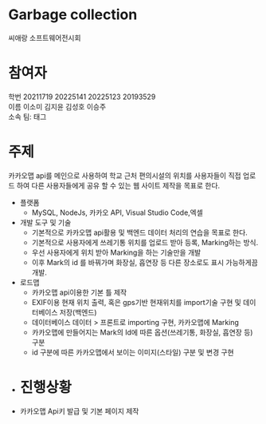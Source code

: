 <h1>Garbage collection</h1>
씨애랑 소프트웨어전시회

<h1>참여자</h1>
<p>
    학번 20211719 20225141 20225123 20193529
    <br>
    이름 이소미 김지윤 김성호 이승주
    <br>
    소속 팀: 태그
    <br>
<h1>주제</h1>
<p>카카오맵 api를 메인으로 사용하여 학교 근처 편의시설의 위치를 사용자들이 직접 업로드 하여 다른 사용자들에게 공유 할 수 있는 웹 사이트 제작을 목표로 한다.</p>
</p>


<ul>
    <li>플랫폼
        <ul>
            <li>MySQL, NodeJs, 카카오 API, Visual Studio Code,엑셀 </li>
        </ul>
    </li>
    <li>개발 도구 및 기술
        <ul>
            <li>기본적으로 카카오맵 api활용 및 백엔드 데이터 처리의 연습을 목표로 한다.</li>
            <li>기본적으로 사용자에게 쓰레기통 위치를 업로드 받아 등록, Marking하는 방식.</li>
            <li>우선 사용자에게 위치 받아 Marking을 하는 기술만을 개발</li>
            <li>이후 Mark의 id 를 바꿔가며 화장실, 흡연장 등 다른 장소로도 표시 가능하게끔 개발.</li>
        </ul>
    </li>
    <li>로드맵
        <ul>
            <li>카카오맵 api이용한 기본 틀 제작</li>
            <li>EXIF이용 현재 위치 출력, 혹은 gps기반 현재위치를 import기술 구현 및 데이터베이스 저장(백엔드)</li>
            <li>데이터베이스 데이터 > 프론트로 importing 구현, 카카오맵에 Marking</li>
            <li>카카오맵에 만들어지는 Mark의 Id에 따른 옵션(쓰레기통, 화장실, 흡연장 등) 구분</li>
            <li>id 구분에 따른 카카오맵에서 보이는 이미지(스타일) 구분 및 변경 구현</li>
        </ul>
    </li>
</ul>

<ul>
    <li>
        <h1>진행상황</h1>
    </li>
    <li>카카오맵 Api키 발급 및 기본 페이지 제작</li>

</ul>